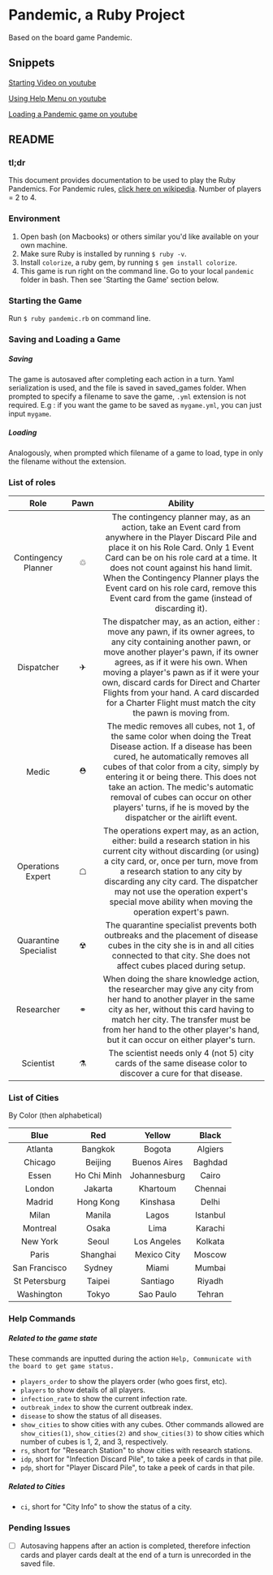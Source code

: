 # Pandemic, a Ruby Project

Based on the board game Pandemic.

## Snippets

[Starting Video on youtube](https://youtu.be/RnRb3jc-8pA)

[Using Help Menu on youtube](https://youtu.be/7O67EvqxPjM)

[Loading a Pandemic game on youtube](https://youtu.be/uggav4lQ0-Q)


## README

### tl;dr

This document provides documentation to be used to play the Ruby Pandemics. For Pandemic rules, [click here on  wikipedia](http://tinyurl.com/hvr9nfr). Number of players = 2 to 4.

### Environment

1. Open bash (on Macbooks) or others similar you'd like available on your own machine.
2. Make sure Ruby is installed by running `$ ruby -v`.
3. Install `colorize`, a ruby gem, by running `$ gem install colorize`.
4. This game is run right on the command line. Go to your local `pandemic` folder in bash. Then see 'Starting the Game' section below.

### Starting the Game

Run `$ ruby pandemic.rb` on command line.

### Saving and Loading a Game

##### Saving

The game is autosaved after completing each action in a turn. Yaml serialization is used, and the file is saved in saved_games folder. When prompted to specify a filename to save the game, `.yml` extension is not required. E.g : if you want the game to be saved as `mygame.yml`, you can just input `mygame`.

##### Loading

Analogously, when prompted which filename of a game to load, type in only the filename without the extension.

### List of roles

| Role | Pawn | Ability |
| :---: | :---: | :---: |
| Contingency Planner | ♲ | The contingency planner may, as an action, take an Event card from anywhere in the Player Discard Pile and place it on his Role Card. Only 1 Event Card can be on his role card at a time. It does not count against his hand limit. When the Contingency Planner plays the Event card on his role card, remove this Event card from the game (instead of discarding it).|
| Dispatcher | ✈ | The dispatcher may, as an action, either : move any pawn, if its owner agrees, to any city containing another pawn, or move another player's pawn, if its owner agrees, as if it were his own. When moving a player's pawn as if it were your own, discard cards for Direct and Charter Flights from your hand. A card discarded for a Charter Flight must match the city the pawn is moving from.|
| Medic | ⛑ | The medic removes all cubes, not 1, of the same color when doing the Treat Disease action. If a disease has been cured, he automatically removes all cubes of that color from a city, simply by entering it or being there. This does not take an action. The medic's automatic removal of cubes can occur on other players' turns, if he is moved by the dispatcher or the airlift event. |
| Operations Expert | ☖ | The operations expert may, as an action, either: build a research station in his current city without discarding (or using) a city card, or, once per turn, move from a research station to any city by discarding any city card. The dispatcher may not use the operation expert's special move ability when moving the operation expert's pawn. |
| Quarantine Specialist | ☢ | The quarantine specialist prevents both outbreaks and the placement of disease cubes in the city she is in and all cities connected to that city. She does not affect cubes placed during setup. |
| Researcher | ⚭ | When doing the share knowledge action, the researcher may give any city from her hand to another player in the same city as her, without this card having to match her city. The transfer must be from her hand to the other player's hand, but it can occur on either player's turn. |
| Scientist | ⚗ | The scientist needs only 4 (not 5) city cards of the same disease color to discover a cure for that disease. |

### List of Cities

By Color (then alphabetical)

| Blue | Red | Yellow | Black |
| :---: | :---: | :---: | :---: |
| Atlanta | Bangkok | Bogota | Algiers |
| Chicago | Beijing | Buenos Aires | Baghdad |
| Essen | Ho Chi Minh | Johannesburg | Cairo |
| London | Jakarta | Khartoum | Chennai |
| Madrid | Hong Kong | Kinshasa | Delhi |
| Milan | Manila | Lagos | Istanbul |
| Montreal | Osaka | Lima | Karachi |
| New York | Seoul | Los Angeles | Kolkata |
| Paris | Shanghai | Mexico City | Moscow |
| San Francisco | Sydney | Miami | Mumbai |
| St Petersburg | Taipei | Santiago | Riyadh |
| Washington | Tokyo | Sao Paulo | Tehran |


### Help Commands

##### Related to the game state

These commands are inputted during the action `Help, Communicate with the board to get game status.`

- `players_order` to show the players order (who goes first, etc).
- `players` to show details of all players.
- `infection_rate` to show the current infection rate.
- `outbreak_index` to show the current outbreak index.
- `disease` to show the status of all diseases.
- `show_cities` to show cities with any cubes. Other commands allowed  are `show_cities(1)`, `show_cities(2)` and `show_cities(3)` to show cities which number of cubes is 1, 2, and 3, respectively.
- `rs`, short for "Research Station" to show cities with research stations.
- `idp`, short for "Infection Discard Pile", to take a peek of cards in that pile.
- `pdp`, short for "Player Discard Pile", to take a peek of cards in that pile.

##### Related to Cities

- `ci`, short for "City Info" to show the status of a city.

### Pending Issues

- [ ] Autosaving happens after an action is completed, therefore infection cards and player cards dealt at the end of a turn is unrecorded in the saved file.
